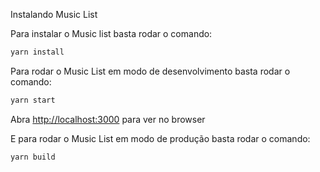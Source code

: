 
Instalando Music List

Para instalar o Music list basta rodar o comando:

  ```sh
  yarn install
  ```

Para rodar o Music List em modo de desenvolvimento basta rodar o comando:

  ```sh
  yarn start
  ```

Abra [http://localhost:3000](http://localhost:3000) para ver no browser

E para rodar o Music List em modo de produção basta rodar o comando:

  ```sh
  yarn build
  ```

